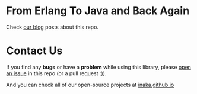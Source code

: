 From Erlang To Java and Back Again
=======

Check [our blog](http://inaka.net/blog) posts about this repo.

Contact Us
=======

If you find any **bugs** or have a **problem** while using this library, please [open an issue](https://github.com/inaka/galgo/issues/new) in this repo (or a pull request :)).

And you can check all of our open-source projects at [inaka.github.io](http://inaka.github.io)
